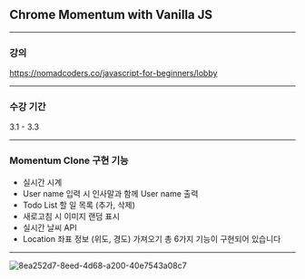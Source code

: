 ## Chrome Momentum with Vanilla JS
***
### 강의
https://nomadcoders.co/javascript-for-beginners/lobby
***
### 수강 기간
3.1 - 3.3
***
### Momentum Clone 구현 기능
- 실시간 시계
- User name 입력 시 인사말과 함께 User name 출력
- Todo List 할 일 목록 (추가, 삭제)
- 새로고침 시 이미지 랜덤 표시
- 실시간 날씨 API
- Location 좌표 정보 (위도, 경도) 가져오기
총 6가지 기능이 구현되어 있습니다
***
![8ea252d7-8eed-4d68-a200-40e7543a08c7](https://github.com/ol7mi/momentum/assets/103396353/2adf25cc-7502-4826-9cd3-9931407e1087)
